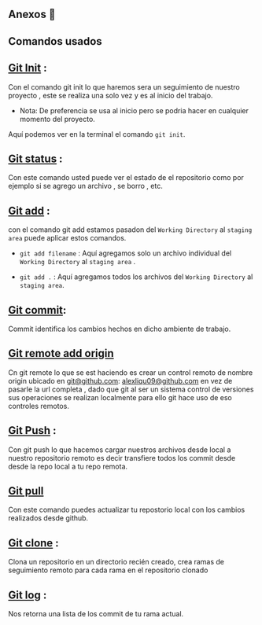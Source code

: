 ## Anexos  👋

## Comandos usados 

## [Git Init](https://git-scm.com/docs/git-init) :

Con el comando git init lo que haremos sera un seguimiento de nuestro proyecto , este se realiza una solo vez y es al inicio del trabajo.

* Nota: De preferencia se usa al inicio pero se podria hacer en cualquier momento del proyecto.

Aquí podemos ver en la terminal el comando  ` git init `.

## [Git status](https://git-scm.com/docs/git-status) :

Con este comando usted puede ver el estado de el repositorio como por ejemplo  si se agrego un archivo , se borro , etc.

## [Git add](https://git-scm.com/docs/git-add) :

con el comando git add estamos pasadon del  `Working Directory` al `staging area` puede aplicar estos comandos.

*  `git add filename` : Aquí agregamos solo un archivo individual del  `Working Directory` al `staging area` . 

*  `git add .` : Aquí agregamos todos los archivos del `Working Directory`  al `staging area`.

## [Git commit](https://git-scm.com/docs/git-commit):

Commit identifica los cambios hechos en dicho ambiente de trabajo.

## [Git remote add origin](https://stackoverflow.com/questions/5617211/what-is-git-remote-add-and-git-push-origin-master)

Cn git remote lo que se est haciendo es crear un control remoto de nombre origin ubicado en git@github.com: alexliqu09@github.com en vez de pasarle la url completa , dado que git al ser un sistema  control de versiones sus operaciones se realizan localmente para ello git hace uso de eso controles remotos.

## [Git Push](https://git-scm.com/docs/git-push) :

Con git push lo que hacemos cargar nuestros archivos desde local a nuestro repositorio remoto es decir transfiere todos los commit desde desde la repo local a tu repo remota.
## [Git pull](https://git-scm.com/docs/git-pull)

Con este comando puedes actualizar tu repostorio local con los cambios realizados desde github.

## [Git clone](https://git-scm.com/docs/git-clone) :

Clona un repositorio en un directorio recién creado, crea ramas de seguimiento remoto para cada rama en el repositorio clonado

## [Git log](https://git-scm.com/docs/git-log) :

Nos retorna una lista de los commit de tu rama actual.